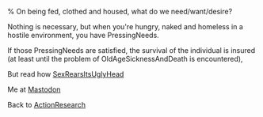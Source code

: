 % On being fed, clothed and housed, what do we need/want/desire?

Nothing is necessary, but when you're hungry, naked and homeless in a hostile environment, you have PressingNeeds.

If those PressingNeeds are satisfied, the survival of the individual is insured (at least until the problem of OldAgeSicknessAndDeath is encountered),

But read how
[SexRearsItsUglyHead](SexRearsItsUglyHead.html)

Me at
[Mastodon](https://mastodon.sdf.org/@drbean)

Back to [ActionResearch](ActionResearch.html)
